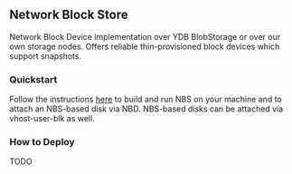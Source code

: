 ## Network Block Store

Network Block Device implementation over YDB BlobStorage or over our own storage nodes. Offers reliable thin-provisioned block devices which support snapshots.

### Quickstart

Follow the instructions [here](example/README.md) to build and run NBS on your machine and to attach an NBS-based disk via NBD. NBS-based disks can be attached via vhost-user-blk as well.

### How to Deploy

TODO
